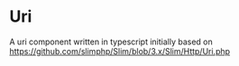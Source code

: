 # Uri
A uri component written in typescript initially based on https://github.com/slimphp/Slim/blob/3.x/Slim/Http/Uri.php

